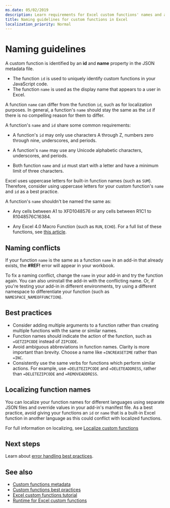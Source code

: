 ```yaml
---
ms.date: 05/02/2019
description: Learn requirements for Excel custom functions' names and avoid common naming pitfalls.
title: Naming guidelines for custom functions in Excel
localization_priority: Normal
---
```

# Naming guidelines

A custom function is identified by an **id** and **name** property in the JSON metadata file. 

- The function `id` is used to uniquely identify custom functions in your JavaScript code. 
- The function `name` is used as the display name that appears to a user in Excel. 

A function `name` can differ from the function `id`, such as for localization purposes. In general, a function's `name` should stay the same as the `id` if there is no compelling reason for them to differ.

A function's `name` and `id` share some common requirements:

- A function's `id` may only use characters A through Z, numbers zero through nine, underscores, and periods.

- A function's `name` may use any Unicode alphabetic characters, underscores, and periods.

- Both function `name` and `id` must start with a letter and have a minimum limit of three characters.

Excel uses uppercase letters for built-in function names (such as `SUM`). Therefore, consider using uppercase letters for your custom function's `name` and `id` as a best practice.

A function's `name` shouldn't be named the same as:

- Any cells between A1 to XFD1048576 or any cells between R1C1 to R1048576C16384.

- Any Excel 4.0 Macro Function (such as `RUN`, `ECHO`).  For a full list of these functions, see [this article](https://www.microsoft.com/en-us/download/details.aspx?id=1465).

## Naming conflicts

If your function `name` is the same as a function `name` in an add-in that already exists, the **#REF!** error will appear in your workbook.

To fix a naming conflict, change the `name` in your add-in and try the function again. You can also uninstall the add-in with the conflicting name. Or, if you're testing your add-in in different environments, try using a different namespace to differentiate your function (such as `NAMESPACE_NAMEOFFUNCTION`).

## Best practices

- Consider adding multiple arguments to a function rather than creating multiple functions with the same or similar names.
- Function names should indicate the action of the function, such as `=GETZIPCODE` instead of `ZIPCODE`.
- Avoid ambiguous abbreviations in function names. Clarity is more important than brevity. Choose a name like `=INCREASETIME` rather than `=INC`.
- Consistently use the same verbs for functions which perform similar actions. For example, use `=DELETEZIPCODE` and `=DELETEADDRESS`, rather than `=DELETEZIPCODE` and `=REMOVEADDRESS`.

## Localizing function names

You can localize your function names for different languages using separate JSON files and override values in your add-in's manifest file. As a best practice, avoid giving your functions an `id` or `name` that is a built-in Excel function in another language as this could conflict with localized functions.

For full information on localizing, see [Localize custom functions](custom-functions-localize.md)

## Next steps
Learn about [error handling best practices](#custom-functions-errors.md).

## See also

* [Custom functions metadata](custom-functions-json.md)
* [Custom functions best practices](custom-functions-best-practices.md)
* [Excel custom functions tutorial](../tutorials/excel-tutorial-create-custom-functions.md)
* [Runtime for Excel custom functions](custom-functions-runtime.md)
